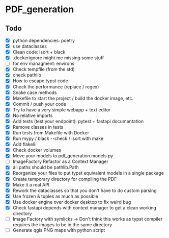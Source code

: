 # PDF_generation

## Todo

- [x] python dependencies: poetry
- [x] use dataclasses
- [x] Clean code: isort + black
- [x] .dockerignore might me missing some stuff
- [ ] for env managment: environs
- [x] Check tempfile (from the std)
- [x] check pathlib
- [x] How to escape typst code
- [x] Check the performance (replace / regex)
- [x] Snake case methods
- [x] Makefile to start the project / build the docker image, etc.
- [x] Commit / push your code
- [x] Try to have a very simple webapp + text editor
- [x] No relative imports
- [x] Add tests (test your endpoint): pytest + fastapi documentation
- [x] Remove classes in tests
- [x] Run tests from Makefile with Docker
- [x] Run mypy / black --check / isort with make
- [x] Add flake8
- [x] Check docker volumes
- [x] Move your models to pdf_generation.models.py
- [ ] ImageFactory Refactor as a Context Manager
- [x] all paths should be pathlib.Path
- [x] Reorganize your files to put typst equivalent models in a single package
- [x] Create temporary directory for compiling the PDF
- [x] Make it a real API
- [X] Rework the dataclasses so that you don't have to do custom parsing
- [X] Use frozen & tuples as much as possible
- [X] Use docker engine over docker desktop to fix weird bug
- [X] Check fastapi depends with context manager to get a clean working directory
- [ ] Image Factory with symlicks -> Don't think this works as typst compiler requires the images to be in the same directory
- [ ] Generate qgis PNG maps with python script